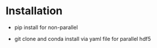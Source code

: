 # Installation


* pip install for non-parallel

* git clone and conda install via yaml file for parallel hdf5
